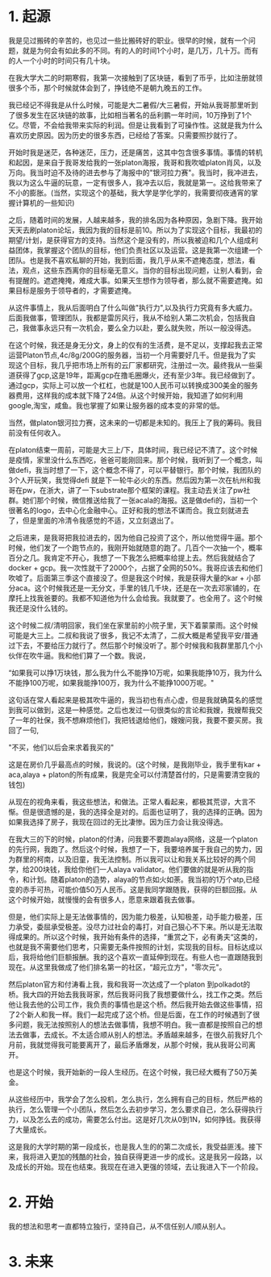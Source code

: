 # 1. 起源
我是见过搬砖的辛苦的，也见过一些比搬砖好的职业。很早的时候，就有一个问题，就是为何会有如此多的不同。有的人的时间1个小时，是几万，几十万。而有的人一个小时的时间只有几十块。

在我大学大二的时期寒假，我第一次接触到了区块链，看到了币乎，比如注册就领很多个币，那个时候就体会到了，挣钱绝不是朝九晚五的工作。

我已经记不得我是从什么时候，可能是大二暑假/大三暑假，开始从我哥那里听到了很多发生在区块链的故事，比如相当著名的岳利鹏一年时间，10万挣到了1个亿。尽管，不会给我带来实际的利润。但是让我看到了可操作性。这就是我为什么喜欢历史原因。因为历史的很多东西，已经给了答案。只需要照抄就行了。

开始时我是迷茫，各种迷茫，压力，还是痛苦，这其中包含很多事情。事情的转机和起因，是来自于我哥发给我的一张platon海报，我哥和我吹嘘platon肖风，以及万向。我当时迫不及待的进去参与了海报中的"银河拉力赛"。我当时，我冲进去，我以为这么牛逼的玩意，一定有很多人，我冲去以后，我就是第一。这给我带来了不小的膨胀。(当然，实现这个的基础，我大学是学化学的，我需要彻夜通宵的掌握计算机的一些知识)

之后，随着时间的发展，人越来越多，我的排名因为各种原因，急剧下降。我开始天天去刷platon论坛，我因为我的目标是前10。所以为了实现这个目标，我最初的期望/计划，是获得官方的支持。当然这个是没有的，所以我被迫和几个人组成利益团体，我掌握这个团队的目标，他们负责社区以及运营。这是我第一次组建一个团队。也是我不喜欢私聊的开始，我到后面，我几乎从来不遮掩态度，想法，看法，观点，这些东西离你的目标毫无意义。当你的目标出现问题，让别人看到，会有提醒的。遮遮掩掩，难成大事。如果天生想作为领导者，那么就不需要遮掩。如果目标是服务于领导者的，才需要遮掩。

从这件事情上，我从后面明白了什么叫做"执行力",以及执行力究竟有多大威力。后面我做事，管理团队，我都是雷厉风行，我从不给别人第二次机会，包括我自己，我做事永远只有一次机会，要么全力以赴，要么就失败，所以一般没得选。

在这个时候，我还是身无分文，身上的仅有的生活费，是不足以，支撑起我去正常运营Platon节点,4c/8g/200G的服务器，当初一个月需要好几千。但是我为了实现这个目标，我几乎把市场上所有的云厂家都研究，注册过一次。最终我从一些渠道获得了gcp,这是19年，距离gcp在撸毛圈爆火，还有至少3年。我已经做到了。通过gcp，实际上可以放一个杠杠，也就是100人民币可以转换成300美金的服务器费用，这样我的成本就下降了24倍。从这个时候开始，我知道了如何利用google,淘宝，咸鱼。我也掌握了如果让服务器的成本变的非常的低。

当然，做platon银河拉力赛，这未来的一切都是未知的。我压上了我的筹码。我目前没有任何收入。

在platon结束一周前，可能是大三上/下，具体时间，我已经记不清了。这个时候是疫情，家里没什么东西吃，爸爸可能刚回来。那个时候，我听到了一个概念，叫做defi，我当时想了一下，这个概念不得了，可以平替银行。那个时候，我团队的3个人开玩笑，我觉得defi 就是下一轮牛必火的东西。然后因为第一次在杭州和我哥在pw，在浙大，讲了一下substrate那个框架的课程。我主动去关注了pw社群。她们那个时候，微信推送给我了一张acala的海报。这是做defi的，当初一个很著名的logo，去中心化金融中心。正好和我的想法不谋而合。我立刻就进去了，但是里面的冷清令我感觉的不适，又立刻退出了。

之后进来，是我哥把我拉进去的，因为他自己投资了这个，所以他觉得牛逼。那个时候，他们发了一个跑节点的，我刚开始就随意的跑了。几百个一次抽一个，概率百分之几。我肯定不开心，我想了一下我怎么把概率给提上去。然后我就结合了docker + gcp。我一次性就干了2000个，占据了全网的50%。我哥应该去和他们吹嘘了。后面第三季这个直接没了。但是我这个时候，我是获得大量的kar + 小部分aca。这个时候我还是一无分文，手里的钱几千块，还是在一次去邓家铺的，在摩托上找我爸要的。我都不知道他为什么会给我。我就要了。也全用了。这个时候我还是没什么钱的。

这个时候二叔/清明回家，我们坐在家里前的小院子里，天下着蒙蒙雨。这个时候可能是大三上。二叔和我说了很多，我记不太清了，二叔大概是希望我平安/普通过下去，不要给压力就行了。然后那个时候没听了。那个时候我和我群里那几个小伙伴在吹牛逼。我和他们算了一个数。我说，

“如果我可以挣1万块钱，那么我为什么不能挣10万呢，如果我能挣10万，我为什么不能挣100万呢，如果我能挣100万，我为什么不能挣1000万呢。"

这句话在常人看起来是极其吹牛逼的，我当初也有点心虚，但是我就确莫名的感觉到我可以做到，这是一种感觉。之后也发过一句很类似的言论和我嫂，我嫂帮我交了一年的社保，我不想麻烦他们，我把钱退给他们，嫂嫂问我，我要不要买房。我回了一句,

"不买，他们以后会来求着我买的" 

这是在房价几乎最高点的时候，我说的。(这个时候，是我刚毕业，我手里有kar + aca,alaya + platon的所有成果，我是完全可以付清楚首付的，只是需要清空我的钱包)

从现在的视角来看，我这些想法，和做法。正常人看起来，都极其荒谬，大言不惭。但是很遗憾的是，我的选择全是对的。后面也证明了，我的选择的正确。因为如果我选择了房子，我现在回过的无比凄惨。因为压力会让我没得选。

在我大三的下的时候，platon的付涛，问我要不要跑alaya网络，这是一个platon的先行网，我跑了。然后这个时候，我想了一下，我要培养属于我自己的势力，因为群里的柯南，以及旧童，我无法控制。所以我可以让和我关系比较好的两个同学，给200块钱，我给你他们一人alaya validator。他们要做的就是听从我的指令，和计划。随着platon的造势，alaya的节点如火如荼。我当初的1万个atp,已经变的赤手可热，可能价值50万人民币。这是我同学跟随我，获得的巨额回报。从这个时候开始，就慢慢的会有很多人，愿意来跟着我去做事。

但是，他们实际上是无法做事情的，因为能力极差，认知极差，动手能力极差，压力承受，委屈承受极差。没尽力过社会的毒打，对自己狠心不下来。所以是无法取得成果的。所以这个时候，我开始有条件的选择，“重赏之下，必有勇夫“这类的，也就是我不需要他们思考，只需要无条件按照的计划，实现我的目标。目标达成以后，我将给他们巨额报酬。我的这个喜欢一直延伸到现在。有些人也一直跟随我到现在。从这里我做成了他们排名第一的社区，“超元立方"，"零次元"。

然后platon官方和付涛看上我，我和我哥一次达成了一个platon 到polkadot的桥。我大四的开始去我我哥家，然后我哥问我了我想要做什么，找工作之类。然后他让我去他的公司工作，我负责的事情也是这个桥。然后我开始去做这些事情，招了2个新人和我一样。我们一起完成了这个桥。但是后面，在工作的时候遇到了很多问题，我无法按照别人的想法去做事情，我想不明白。我一直都是按照自己的想法去做事，去成长。不太适合顺从别人的想法。矛盾越来越多，在很久前我好几个月前，我就觉得我可能要离开了，最后矛盾爆发，从那个时候，我从我哥公司离开。

也是这个时候，我开始新的一段人生经历。在这个时候，我已经大概有了50万美金。

从这些经历中，我学会了怎么投机，怎么执行，怎么拥有自己的目标，然后严格的执行，怎么管理一个小团队，然后怎么去初步学习，怎么要求自己，怎么获得执行力，以及怎么去的成功，需要怎么付出。这是好几次从0到1N，如何挣钱。我获得了大量成长。

这是我的大学时期的第一段成长，也是我人生的的第二次成长，我受益匪浅。接下来，我将进入更加的残酷的社会，独自获得更进一步的成长。这是我另一段路，以及成长的开始。现在也结束。我现在在进入更强的领域，去让我进入下一个阶段。

# 2. 开始

我的想法和思考一直都特立独行，坚持自己，从不信任别人/顺从别人。

# 3. 未来